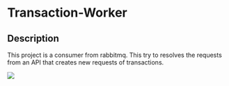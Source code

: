 # Transaction-Worker

## Description

This project is a consumer from rabbitmq. This try to resolves the requests from an API that creates new requests of transactions. 

![](https://i.imgur.com/Wfg6siT.png)